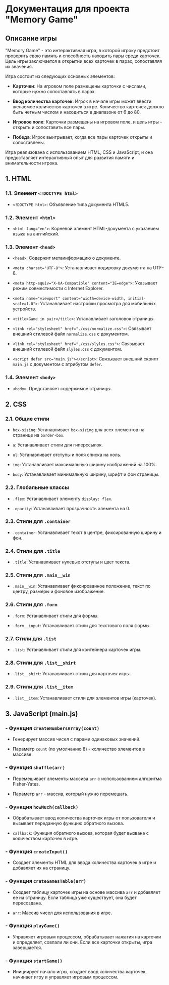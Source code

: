 # Документация для проекта "Memory Game"

## Описание игры

"Memory Game" - это интерактивная игра, в которой игроку предстоит проверить свою память и способность находить пары среди карточек. Цель игры заключается в открытии всех карточек в парах, сопоставляя их значения.

Игра состоит из следующих основных элементов:

- **Карточки**: На игровом поле размещены карточки с числами, которые нужно сопоставлять в парах.

- **Ввод количества карточек**: Игрок в начале игры может ввести желаемое количество карточек в игре. Количество карточек должно быть четным числом и находиться в диапазоне от 6 до 80.

- **Игровое поле**: Карточки размещены на игровом поле, и цель игры - открыть и сопоставить все пары.

- **Победа**: Игрок выигрывает, когда все пары карточек открыты и сопоставлены.

Игра реализована с использованием HTML, CSS и JavaScript, и она предоставляет интерактивный опыт для развития памяти и внимательности игрока.

## 1. HTML

### 1.1. Элемент `<!DOCTYPE html>`

- `<!DOCTYPE html>`: Объявление типа документа HTML5.

### 1.2. Элемент `<html>`

- `<html lang="en">`: Корневой элемент HTML-документа с указанием языка на английский.

### 1.3. Элемент `<head>`

- `<head>`: Содержит метаинформацию о документе.

- `<meta charset="UTF-8">`: Устанавливает кодировку документа на UTF-8.

- `<meta http-equiv="X-UA-Compatible" content="IE=edge">`: Указывает режим совместимости с Internet Explorer.

- `<meta name="viewport" content="width=device-width, initial-scale=1.0">`: Устанавливает настройки просмотра для мобильных устройств.

- `<title>Game in pair</title>`: Устанавливает заголовок страницы.

- `<link rel="stylesheet" href="./css/normalize.css">`: Связывает внешний стилевой файл `normalize.css` с документом.

- `<link rel="stylesheet" href="./css/slyles.css">`: Связывает внешний стилевой файл `slyles.css` с документом.

- `<script defer src="main.js"></script>`: Связывает внешний скрипт `main.js` с документом с атрибутом `defer`.

### 1.4. Элемент `<body>`

- `<body>`: Представляет содержимое страницы.

## 2. CSS

### 2.1. Общие стили

- `box-sizing`: Устанавливает `box-sizing` для всех элементов на странице на `border-box`.

- `a`: Устанавливает стили для гиперссылок.

- `ul`: Устанавливает отступы и поля списка на ноль.

- `img`: Устанавливает максимальную ширину изображений на 100%.

- `body`: Устанавливает минимальную ширину, шрифт и фон страницы.

### 2.2. Глобальные классы

- `.flex`: Устанавливает элементу `display: flex`.

- `.opacity`: Устанавливает прозрачность элемента на 0.

### 2.3. Стили для `.container`

- `.container`: Устанавливает текст в центре, фиксированную ширину и фон.

### 2.4. Стили для `.title`

- `.title`: Устанавливает нулевые отступы и цвет текста.

### 2.5. Стили для `.main__win`

- `.main__win`: Устанавливает фиксированное положение, текст по центру, размеры и фоновое изображение.

### 2.6. Стили для `.form`

- `.form`: Устанавливает стили для формы.

- `.form__input`: Устанавливает стили для текстового поля формы.

### 2.7. Стили для `.list`

- `.list`: Устанавливает стили для контейнера карточек игры.

### 2.8. Стили для `.list__shirt`

- `.list__shirt`: Устанавливает стили для карточек игры.

### 2.9. Стили для `.list__item`

- `.list__item`: Устанавливает стили для элементов игры (карточек).

## 3. JavaScript (main.js)

### - Функция `createNumbersArray(count)`

- Генерирует массив чисел с парами одинаковых значений.

- Параметр `count` (по умолчанию 8) - количество элементов в массиве.

### - Функция `shuffle(arr)`

- Перемешивает элементы массива `arr` с использованием алгоритма Fisher-Yates.

- Параметр `arr` - массив, который нужно перемешать.

### - Функция `howMuch(callback)`

- Обрабатывает ввод количества карточек игры от пользователя и вызывает переданную функцию обратного вызова.

- `callback`: Функция обратного вызова, которая будет вызвана с количеством карточек в игре.

### - Функция `createInput()`

- Создает элементы HTML для ввода количества карточек в игре и добавляет их на страницу.

### - Функция `crateGamesTable(arr)`

- Создает таблицу карточек игры на основе массива `arr` и добавляет ее на страницу. Если таблица уже существует, она будет пересоздана.

- `arr`: Массив чисел для использования в игре.

### - Функция `playGame()`

- Управляет игровым процессом, обрабатывает нажатия на карточки и определяет, совпали ли они. Если все карточки открыты, игра завершается.

### - Функция `startGame()`

- Инициирует начало игры, создает ввод количества карточек, начинает игру и управляет игровым процессом.
